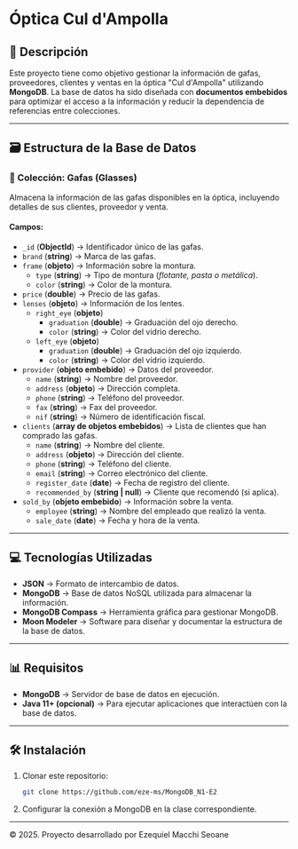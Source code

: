 # Óptica Cul d'Ampolla  

## 📄 Descripción  
Este proyecto tiene como objetivo gestionar la información de gafas, proveedores, clientes y ventas en la óptica "Cul d'Ampolla" utilizando **MongoDB**. La base de datos ha sido diseñada con **documentos embebidos** para optimizar el acceso a la información y reducir la dependencia de referencias entre colecciones.  

---  

## 🗃️ Estructura de la Base de Datos  

### 📌 Colección: Gafas (Glasses)  
Almacena la información de las gafas disponibles en la óptica, incluyendo detalles de sus clientes, proveedor y venta.  

#### **Campos:**  
- `_id` (**ObjectId**) → Identificador único de las gafas.  
- `brand` (**string**) → Marca de las gafas.  
- `frame` (**objeto**) → Información sobre la montura.  
  - `type` (**string**) → Tipo de montura (*flotante, pasta o metálica*).  
  - `color` (**string**) → Color de la montura.  
- `price` (**double**) → Precio de las gafas.  
- `lenses` (**objeto**) → Información de los lentes.  
  - `right_eye` (**objeto**)  
    - `graduation` (**double**) → Graduación del ojo derecho.  
    - `color` (**string**) → Color del vidrio derecho.  
  - `left_eye` (**objeto**)  
    - `graduation` (**double**) → Graduación del ojo izquierdo.  
    - `color` (**string**) → Color del vidrio izquierdo.  
- `provider` (**objeto embebido**) → Datos del proveedor.  
  - `name` (**string**) → Nombre del proveedor.  
  - `address` (**objeto**) → Dirección completa.  
  - `phone` (**string**) → Teléfono del proveedor.  
  - `fax` (**string**) → Fax del proveedor.  
  - `nif` (**string**) → Número de identificación fiscal.  
- `clients` (**array de objetos embebidos**) → Lista de clientes que han comprado las gafas.  
  - `name` (**string**) → Nombre del cliente.  
  - `address` (**objeto**) → Dirección del cliente.  
  - `phone` (**string**) → Teléfono del cliente.  
  - `email` (**string**) → Correo electrónico del cliente.  
  - `register_date` (**date**) → Fecha de registro del cliente.  
  - `recommended_by` (**string | null**) → Cliente que recomendó (si aplica).  
- `sold_by` (**objeto embebido**) → Información sobre la venta.  
  - `employee` (**string**) → Nombre del empleado que realizó la venta.  
  - `sale_date` (**date**) → Fecha y hora de la venta.  

---  

## 💻 Tecnologías Utilizadas  
- **JSON** → Formato de intercambio de datos.  
- **MongoDB** → Base de datos NoSQL utilizada para almacenar la información.  
- **MongoDB Compass** → Herramienta gráfica para gestionar MongoDB.  
- **Moon Modeler** → Software para diseñar y documentar la estructura de la base de datos.  

---  

## 📊 Requisitos  
- **MongoDB** → Servidor de base de datos en ejecución.  
- **Java 11+ (opcional)** → Para ejecutar aplicaciones que interactúen con la base de datos.  

---  

## 🛠️ Instalación  
1. Clonar este repositorio:  
   ```bash
   git clone https://github.com/eze-ms/MongoDB_N1-E2

   ```
2. Configurar la conexión a MongoDB en la clase correspondiente.

---
© 2025. Proyecto desarrollado por Ezequiel Macchi Seoane

